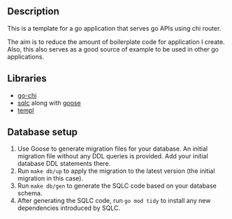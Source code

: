 ## Description

This is a template for a go application that serves go APIs using chi router.

The aim is to reduce the amount of boilerplate code for application I create.
Also, this also serves as a good source of example to be used in other go applications.

## Libraries

- [go-chi](https://github.com/go-chi/chi)
- [sqlc](https://github.com/sqlc-dev/sqlc) along with [goose](https://github.com/pressly/goose)
- [templ](https://github.com/a-h/templ)

## Database setup

1.  Use Goose to generate migration files for your database. An initial migration file without any DDL queries is provided. Add your initial database DDL statements there.
2.  Run `make db/up` to apply the migration to the latest version (the initial migration in this case).
3.  Run `make db/gen` to generate the SQLC code based on your database schema.
4.  After generating the SQLC code, run `go mod tidy` to install any new dependencies introduced by SQLC.
